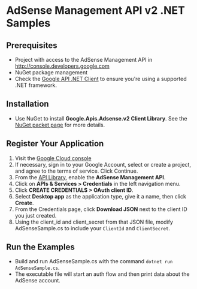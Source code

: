 # AdSense Management API v2 .NET Samples

## Prerequisites
* Project with access to the AdSense Management API in http://console.developers.google.com
* NuGet package management
* Check the [Google API .NET
  Client](https://github.com/googleapis/google-api-dotnet-client) to ensure
  you're using a supported .NET framework.

## Installation
* Use NuGet to install **Google.Apis.Adsense.v2 Client Library**. See the [NuGet
  packet page](https://www.nuget.org/packages/Google.Apis.Adsense.v2/) for more
  details.

## Register Your Application
  1. Visit the [Google Cloud console](https://cloud.google.com/console/start/api?id=adsense)
  1. If necessary, sign in to your Google Account, select or create a project,
     and agree to the terms of service.  Click Continue.
  1. From the
     [API Library](https://console.cloud.google.com/start/api?id=adsense.googleapis.com),
     enable the **AdSense Management API**.
  1. Click on **APIs & Services > Credentials** in the left navigation menu.
  1. Click **CREATE CREDENTIALS > OAuth client ID**.
  1. Select **Desktop app** as the application type, give it a name, then click
     **Create**.
  1. From the Credentials page, click **Download JSON** next to the client ID you
     just created.
  1. Using the client_id and client_secret from that JSON file, modify AdSenseSample.cs
     to include your `ClientId` and `ClientSecret`.

## Run the Examples
* Build and run AdSenseSample.cs with the command `dotnet run AdSenseSample.cs`.
* The executable file will start an auth flow and then print data about the AdSense account.
